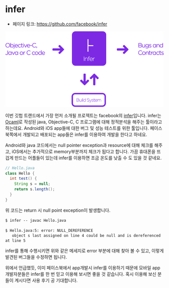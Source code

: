 # infer

- 페이지 링크: https://github.com/facebook/infer

![이미](../img/017-01-01.png)

이번 깃헙 트랜드에서 가장 먼저 소개될 프로젝트는 facebook의 [infer](http://fbinfer.com/)입니다.
infer는 [Ocaml](https://ocaml.org/)로 작성된 java, Objective-C, C 프로그램에 대해 정적분석을 해주는 툴이라고 하는데요. Android와 iOS app들에 대한 버그 및 성능 테스트를 위한 툴입니다. 페이스북쪽에서 개발되고 배포되는 app들은 infer를 이용하여 개발을 한다고 하네요.


Android와 java 코드에서는  null pointer exception과 resource에 대해 체크를 해주고, iOS에서는 추가적으로 memory부분까지 체크가 됩다고 합니다. 가끔 휴대폰을 뜨겁게 만드는 어플들이 있는데 infer를 이용하면 조금 온도를 낮출 수 도 있을 것 같네요.

```java
// Hello.java
class Hello {
  int test() {
    String s = null;
    return s.length();
  }
}
```

위 코드는 return 시 null point exception이 발생합니다. 

```
$ infer -- javac Hello.java

$ Hello.java:5: error: NULL_DEREFERENCE
   object s last assigned on line 4 could be null and is dereferenced at line 5
```

infer를 통해 수행시키면 위와 같은 메세지로 error 부분에 대해 찾아 볼 수 있고, 이렇게 발견된 버그들을 수정하면 됩니다.

위에서 언급했듯, 이미 페이스북에서 app개발시 infer를 이용하기 때문에 모바일 app 개발자분들은 infer를 한 번 믿고 이용해 보시면 좋을 것 같습니다. 혹시 이용해 보신 분들이 계시다면 사용 후기 공 기대합니다.